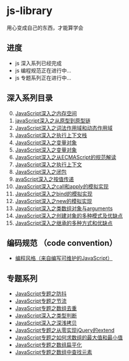 # js-library
用心变成自己的东西，才能算学会

## 进度
- js 深入系列已经完成   
- js 编程规范正在进行中...
- js 专题系列正在进行中...

## 深入系列目录
0. [JavaScript深入之内存空间](https://github.com/iiicon/js-library/blob/master/demos/JavaScript%E6%B7%B1%E5%85%A5%E4%B9%8B%E5%86%85%E5%AD%98%E7%A9%BA%E9%97%B4.html)
1. [javaScript深入之从原型到原型链](https://github.com/iiicon/js-library/blob/master/demos/JavaScript%E6%B7%B1%E5%85%A5%E4%B9%8B%E4%BB%8E%E5%8E%9F%E5%9E%8B%E5%88%B0%E5%8E%9F%E5%9E%8B%E9%93%BE.html)
2. [JavaScript深入之词法作用域和动态作用域](https://github.com/iiicon/js-library/blob/master/demos/JavaScript%E6%B7%B1%E5%85%A5%E4%B9%8B%E8%AF%8D%E6%B3%95%E4%BD%9C%E7%94%A8%E5%9F%9F%E5%92%8C%E5%8A%A8%E6%80%81%E4%BD%9C%E7%94%A8%E5%9F%9F.html)
3. [JavaScript深入之执行上下文栈](https://github.com/iiicon/js-library/blob/master/demos/JavaScript%E6%B7%B1%E5%85%A5%E4%B9%8B%E6%89%A7%E8%A1%8C%E4%B8%8A%E4%B8%8B%E6%96%87%E6%A0%88.html)
4. [JavaScript深入之变量对象](https://github.com/iiicon/js-library/blob/master/demos/JavaScript%E6%B7%B1%E5%85%A5%E4%B9%8B%E5%8F%98%E9%87%8F%E5%AF%B9%E8%B1%A1.html)
5. [JavaScript深入之变量对象](https://github.com/iiicon/js-library/blob/master/demos/JavaScript%E6%B7%B1%E5%85%A5%E4%B9%8B%E4%BD%9C%E7%94%A8%E5%9F%9F%E9%93%BE.html)
6. [JavaScript深入之从ECMAScript的规范解读](https://github.com/iiicon/js-library/blob/master/demos/JavaScript%E6%B7%B1%E5%85%A5%E4%B9%8B%E4%BB%8EECMAScript%E7%9A%84%E8%A7%84%E8%8C%83%E8%A7%A3%E8%AF%BBthis.html)
7. [JavaScript深入之执行上下文](https://github.com/iiicon/js-library/blob/master/demos/JavaScript%E6%B7%B1%E5%85%A5%E4%B9%8B%E6%89%A7%E8%A1%8C%E4%B8%8A%E4%B8%8B%E6%96%87.html)
8. [JavaScript深入之闭包](https://github.com/iiicon/js-library/blob/master/demos/JavaScript%E6%B7%B1%E5%85%A5%E4%B9%8B%E9%97%AD%E5%8C%85.html)
9. [avaScript深入之按值传递](https://github.com/iiicon/js-library/blob/master/demos/JavaScript%E6%B7%B1%E5%85%A5%E4%B9%8B%E6%8C%89%E5%80%BC%E4%BC%A0%E9%80%92.html)
10. [JavaScript深入之call和apply的模拟实现](https://github.com/iiicon/js-library/blob/master/demos/JavaScript%E6%B7%B1%E5%85%A5%E4%B9%8Bcall%E5%92%8Capply%E7%9A%84%E6%A8%A1%E6%8B%9F%E5%AE%9E%E7%8E%B0.html)
11. [JavaScript深入之bind的模拟实现](https://github.com/iiicon/js-library/blob/master/demos/JavaScript%E6%B7%B1%E5%85%A5%E4%B9%8Bbind%E7%9A%84%E6%A8%A1%E6%8B%9F%E5%AE%9E%E7%8E%B0.html)
12. [JavaScript深入之new的模拟实现](https://github.com/iiicon/js-library/blob/master/demos/JavaScript%E6%B7%B1%E5%85%A5%E4%B9%8Bnew%E7%9A%84%E6%A8%A1%E6%8B%9F%E5%AE%9E%E7%8E%B0.html)
13. [JavaScript深入之类数组对象与arguments](https://github.com/iiicon/js-library/blob/master/demos/JavaScript%E6%B7%B1%E5%85%A5%E4%B9%8B%E7%B1%BB%E6%95%B0%E7%BB%84%E5%AF%B9%E8%B1%A1%E4%B8%8Earguments.html)
14. [JavaScript深入之创建对象的多种模式及优缺点](https://github.com/iiicon/js-library/blob/master/demos/JavaScript%E6%B7%B1%E5%85%A5%E4%B9%8B%E5%88%9B%E5%BB%BA%E5%AF%B9%E8%B1%A1%E7%9A%84%E5%A4%9A%E7%A7%8D%E6%A8%A1%E5%BC%8F%E5%8F%8A%E4%BC%98%E7%BC%BA%E7%82%B9.html)
15. [JavaScript深入之继承的多种方式和优缺点](https://github.com/iiicon/js-library/blob/master/demos/JavaScript%E6%B7%B1%E5%85%A5%E4%B9%8B%E7%BB%A7%E6%89%BF%E7%9A%84%E5%A4%9A%E7%A7%8D%E6%96%B9%E5%BC%8F%E5%92%8C%E4%BC%98%E7%BC%BA%E7%82%B9.html)


## 编码规范 （code convention）

- [编程风格（来自编写可维护的JavaScript）](https://github.com/iiicon/js-library/blob/master/documents/code-convention.md)


## 专题系列

- [JavaScript专题之防抖](https://github.com/iiicon/js-library/blob/master/demos/JavaScript%E4%B8%93%E9%A2%98%E4%B9%8B%E9%98%B2%E6%8A%96.html)
- [JavaScript专题之节流](https://github.com/iiicon/js-library/blob/master/demos/JavaScript%E4%B8%93%E9%A2%98%E4%B9%8B%E8%8A%82%E6%B5%81.html)
- [JavaScript专题之数组去重](https://github.com/iiicon/js-library/blob/master/demos/JavaScript%E4%B8%93%E9%A2%98%E4%B9%8B%E6%95%B0%E7%BB%84%E5%8E%BB%E9%87%8D.js)
- [JavaScript深入之类型判断](https://github.com/iiicon/js-library/blob/master/demos/JavaScript%E6%B7%B1%E5%85%A5%E4%B9%8B%E7%B1%BB%E5%9E%8B%E5%88%A4%E6%96%AD.html)
- [JavaScript深入之深浅拷贝](https://github.com/iiicon/js-library/blob/master/demos/JavaScript%E6%B7%B1%E5%85%A5%E4%B9%8B%E6%B7%B1%E6%B5%85%E6%8B%B7%E8%B4%9D.html)
- [JavaScript专题之从零实现jQuery的extend](https://github.com/iiicon/js-library/blob/master/demos/JavaScript%E4%B8%93%E9%A2%98%E4%B9%8B%E4%BB%8E%E9%9B%B6%E5%AE%9E%E7%8E%B0jQuery%E7%9A%84extend.html)
- [JavaScript专题之如何求数组的最大值和最小值](https://github.com/iiicon/js-library/blob/master/demos/JavaScript%E4%B8%93%E9%A2%98%E4%B9%8B%E5%A6%82%E4%BD%95%E6%B1%82%E6%95%B0%E7%BB%84%E7%9A%84%E6%9C%80%E5%A4%A7%E5%80%BC%E5%92%8C%E6%9C%80%E5%B0%8F%E5%80%BC.html)
- [JavaScript专题之数组扁平化](https://github.com/iiicon/js-library/blob/master/demos/JavaScript%E4%B8%93%E9%A2%98%E4%B9%8B%E6%95%B0%E7%BB%84%E6%89%81%E5%B9%B3%E5%8C%96.html)
- [JavaScript专题之数组中查找元素](https://github.com/iiicon/js-library/blob/master/demos/JavaScript%E4%B8%93%E9%A2%98%E4%B9%8B%E6%95%B0%E7%BB%84%E4%B8%AD%E6%9F%A5%E6%89%BE%E5%85%83%E7%B4%A0.html)